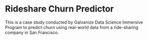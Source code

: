 # Rideshare Churn Predictor

This is a case study conducted by Galvanize Data Science Immersive Program to predict churn using real-world data from a ride-sharing company in San Francisco. 
